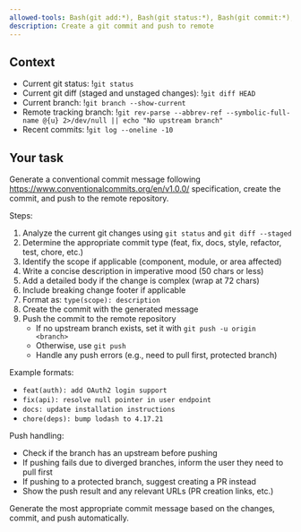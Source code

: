 ```yaml
---
allowed-tools: Bash(git add:*), Bash(git status:*), Bash(git commit:*), Bash(git push:*), Bash(git branch:*), Bash(git log:*), Bash(git remote:*), Bash(git rev-parse:*)
description: Create a git commit and push to remote
---
```


## Context

- Current git status: !`git status`
- Current git diff (staged and unstaged changes): !`git diff HEAD`
- Current branch: !`git branch --show-current`
- Remote tracking branch: !`git rev-parse --abbrev-ref --symbolic-full-name @{u} 2>/dev/null || echo "No upstream branch"`
- Recent commits: !`git log --oneline -10`

## Your task

Generate a conventional commit message following https://www.conventionalcommits.org/en/v1.0.0/ specification, create the commit, and push to the remote repository.

Steps:

1. Analyze the current git changes using `git status` and `git diff --staged`
2. Determine the appropriate commit type (feat, fix, docs, style, refactor, test, chore, etc.)
3. Identify the scope if applicable (component, module, or area affected)
4. Write a concise description in imperative mood (50 chars or less)
5. Add a detailed body if the change is complex (wrap at 72 chars)
6. Include breaking change footer if applicable
7. Format as: `type(scope): description`
8. Create the commit with the generated message
9. Push the commit to the remote repository
   - If no upstream branch exists, set it with `git push -u origin <branch>`
   - Otherwise, use `git push`
   - Handle any push errors (e.g., need to pull first, protected branch)

Example formats:

- `feat(auth): add OAuth2 login support`
- `fix(api): resolve null pointer in user endpoint`
- `docs: update installation instructions`
- `chore(deps): bump lodash to 4.17.21`

Push handling:

- Check if the branch has an upstream before pushing
- If pushing fails due to diverged branches, inform the user they need to pull first
- If pushing to a protected branch, suggest creating a PR instead
- Show the push result and any relevant URLs (PR creation links, etc.)

Generate the most appropriate commit message based on the changes, commit, and push automatically.